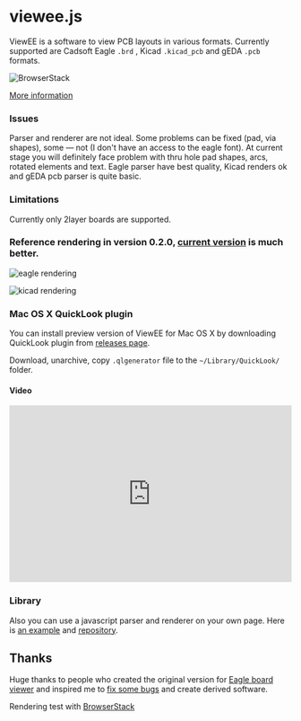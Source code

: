# viewee.js

ViewEE is a software to view PCB layouts in various formats. Currently supported are Cadsoft Eagle `.brd`
, Kicad `.kicad_pcb` and gEDA `.pcb` formats.

![BrowserStack](https://www.browserstack.com/automate/badge.svg?badge_key=UFVzZlZaQkI4ZmwxYVBGTVNxcnpLd0NJU1EwNkoxbld6eVJlbXY4TW1PRT0tLWZZS1pUdVR4VG92aHRzcmJieHlCaWc9PQ==--c1c9b90dfe3a738f88e42f912f255e8f0f9e3511)

[More information](http://cuwire.io/viewee/)

### Issues

Parser and renderer are not ideal. Some problems can be fixed (pad, via shapes),
some — not (I don't have an access to the eagle font). At current stage you will
definitely face problem with thru hole pad shapes, arcs, rotated elements and text.
Eagle parser have best quality, Kicad renders ok and gEDA pcb parser is quite basic.

### Limitations

Currently only 2layer boards are supported.

### Reference rendering in version 0.2.0, [current version](http://cuwire.io/viewee/preview/) is much better.

![eagle rendering](http://cuwire.io/images/cuwire-viewee-quicklook-0.2.0-eagle.png)

![kicad rendering](http://cuwire.io/images/cuwire-viewee-quicklook-0.2.0-kicad.png)

### Mac OS X QuickLook plugin

You can install preview version of ViewEE for Mac OS X by downloading QuickLook plugin
from [releases page](https://github.com/cuwire/viewee.js/releases).

Download, unarchive, copy `.qlgenerator` file to the `~/Library/QuickLook/` folder.

#### Video

<div class="videoWrapper ViewEE-QuickLook">
    <!-- Copy & Pasted from YouTube -->
    <iframe width="100%" height="315" src="https://www.youtube.com/embed/ihnCz3UOc7Y" frameborder="0" allowfullscreen></iframe>
</div>

### Library

Also you can use a javascript parser and renderer on your own page. Here is [an example](/viewee/preview/) and [repository](https://github.com/cuwire/viewee.js).

## Thanks

Huge thanks to people who created the original version
for [Eagle board viewer](https://github.com/presseverykey/everywhere-eagle-viewer)
and inspired me to [fix some bugs](https://github.com/presseverykey/everywhere-eagle-viewer/issues/3) and create derived software.

Rendering test with [BrowserStack](https://browserstack.com)
